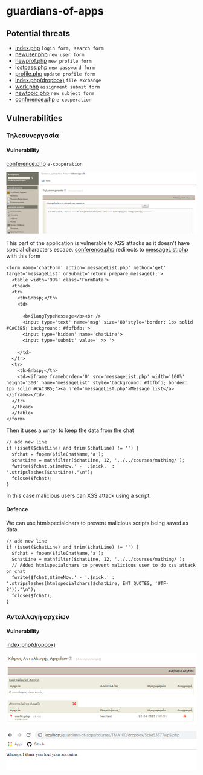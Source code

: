 # guardians-of-apps

## Potential threats


* [index.php](index.php) ```login form, search form ```
* [newuser.php](modules/auth/newuser.php) ```new user form```
* [newprof.php](modules/auth/newprof.php) ```new profile form```
* [lostpass.php](modules/auth/lostpass.php) ```new password form```
* [profile.php](modules/profile/profile.php) ```update profile form```
* [index.php(dropbox)](modules/dropbox/index.php) ```file exchange```
* [work.php](modules/work/work.php) ```assignment submit form```
* [newtopic.php](modules/phpbb/newtopic.php) ```new subject form```
* [conference.php](modules/conference/conference.php) ```e-cooperation```



## Vulnerabilities

### Τηλεσυνεργασία 

#### Vulnerability
  [conference.php](modules/conference/conference.php) ```e-cooperation```
  
  ![](progress-images/e-cooperation.png)
  
  
  
  This part of the application is vulnerable to XSS attacks as it doesn't have special characters escape.
  [conference.php](modules/conference/conference.php) redirects to [messageList.php](modules/conference/messageList.php)
  with this form 
  ```
  <form name='chatForm' action='messageList.php' method='get' target='messageList' onSubmit='return prepare_message();'>
    <table width='99%' class='FormData'>
    <thead>
    <tr>
      <th>&nbsp;</th>
      <td>
  
        <b>$langTypeMessage</b><br />
        <input type='text' name='msg' size='80'style='border: 1px solid #CAC3B5; background: #fbfbfb;'>
        <input type='hidden' name='chatLine'>
        <input type='submit' value=' >> '>
  
      </td>
    </tr>
    <tr>
      <th>&nbsp;</th>
      <td><iframe frameborder='0' src='messageList.php' width='100%' height='300' name='messageList' style='background: #fbfbfb; border: 1px solid #CAC3B5;'><a href='messageList.php'>Message list</a></iframe></td>
    </tr>
    </thead>
    </table>
  </form>
  ```
  
  Then it uses a writer to keep the data from the chat 
  
  ```
  // add new line
  if (isset($chatLine) and trim($chatLine) != '') {
  	$fchat = fopen($fileChatName,'a');
  	$chatLine = mathfilter($chatLine, 12, '../../courses/mathimg/');
  	fwrite($fchat,$timeNow.' - '.$nick.' : '.stripslashes($chatLine)."\n");
  	fclose($fchat);
  }
  ```
  
  In this case malicious users can XSS attack using a script.
  
#### Defence
  
  We can use htmlspecialchars to prevent malicious scripts being saved as data.
  
  ```
  // add new line
  if (isset($chatLine) and trim($chatLine) != '') {
  	$fchat = fopen($fileChatName,'a');
  	$chatLine = mathfilter($chatLine, 12, '../../courses/mathimg/');
  	// Added htmlspecialchars to prevent malicious user to do xss attack on chat
  	fwrite($fchat,$timeNow.' - '.$nick.' : '.stripslashes(htmlspecialchars($chatLine, ENT_QUOTES, 'UTF-8'))."\n");
  	fclose($fchat);
  }
  ```
  
### Ανταλλαγή αρχείων 
  
#### Vulnerability

  [index.php(dropbox)](modules/dropbox/index.php)
     
  ![](progress-images/upload-files-1.png)
     
  ![](progress-images/upload-files-2.png)